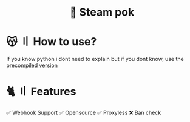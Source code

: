 <h1 align="center">
  🌠 Steam pok
</h1>


# 😽 〢 How to use?
If you know python i dont need to explain
but if you dont know, use the [precompiled version](https://github.com/Femboysito/Steam-ID-Checker-Proxy-less/releases/tag/v1)

# 🐈 〢 Features
✅ Webhook Support
✅ Opensource
✅ Proxyless
❌ Ban check
